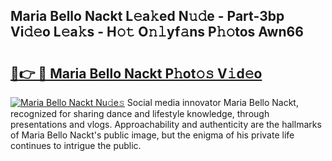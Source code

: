 ## Maria Bello Nackt L𝚎a𝚔ed N𝚞𝚍e - Part-3bp Vi𝚍𝚎o L𝚎a𝚔s - H𝚘𝚝 O𝚗𝚕yf𝚊ns P𝚑𝚘tos Awn66

# <h2><a href="http://kfefkkn.oniu.top/?m=Maria+Bello+Nackt">🔗👉 🔴 Maria Bello Nackt P𝚑ot𝚘𝚜 V𝚒d𝚎o</a></h2>

[![Maria Bello Nackt Nu𝚍e𝚜](https://i.imgur.com/0qMVB7G.gif)](http://kfefkkn.oniu.top/?m=Maria+Bello+Nackt)
Social media innovator Maria Bello Nackt, recognized for sharing dance and lifestyle knowledge, through presentations and vlogs. Approachability and authenticity are the hallmarks of Maria Bello Nackt's public image, but the enigma of his private life continues to intrigue the public.  
